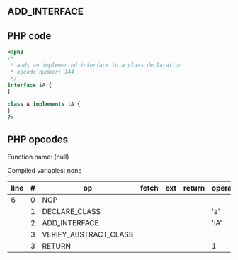 ADD\_INTERFACE
--------------

PHP code
--------

``` php
<?php 
/*
 * adds an implemented interface to a class declaration
 * opcode number: 144
 */
interface iA {
}

class A implements iA {
}
?>
```

PHP opcodes
-----------

Function name: (null)

Compiled variables: none

| line | \#  | op                      | fetch | ext | return | operands |
|------|-----|-------------------------|-------|-----|--------|----------|
| 6    | 0   | NOP                     |       |     |        |          |
|      | 1   | DECLARE\_CLASS          |       |     |        | 'a'      |
|      | 2   | ADD\_INTERFACE          |       |     |        | 'iA'     |
|      | 3   | VERIFY\_ABSTRACT\_CLASS |       |     |        |          |
|      | 3   | RETURN                  |       |     |        | 1        |
